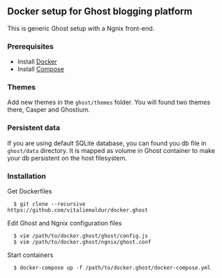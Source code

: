 ## Docker setup for Ghost blogging platform
This is generic Ghost setup with a Ngnix front-end.

### Prerequisites

- Install [Docker](https://docs.docker.com/installation/)
- Install [Compose](https://docs.docker.com/compose/install/)

### Themes
Add new themes in the `ghost/themes` folder. You will found two themes there, Casper and Ghostium.

### Persistent data
If you are using default SQLite database, you can found you db file in `ghost/data` directory. It is mapped as
volume in Ghost container to make your db persistent on the host filesystem. 

### Installation
Get Dockerfiles

      $ git clone --recursive https://github.com/vitaliemaldur/docker.ghost

Edit Ghost and Ngnix configuration files

      $ vim /path/to/docker.ghost/ghost/config.js
      $ vim /path/to/docker.ghost/ngnix/ghost.conf

Start containers

      $ docker-compose up -f /path/to/docker.ghost/docker-compose.yml
